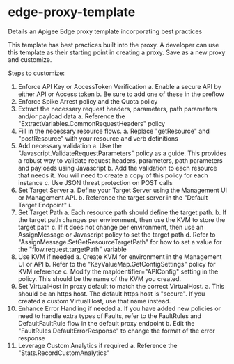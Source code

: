 # edge-proxy-template
Details an Apigee Edge proxy template incorporating best practices

This template has best practices built into the proxy.  A developer can use this template as their starting point in creating a proxy.  Save as a new proxy and customize.

Steps to customize:

1. Enforce API Key or AccessToken Verification
  a. Enable a secure API by either API or Access token
  b. Be sure to add one of these in the preflow
2. Enforce Spike Arrest policy and the Quota policy
3. Extract the necessary request headers, parameters, path parameters and/or payload data
  a. Reference the "ExtractVariables.CommonRequestHeaders" policy
4. Fill in the necessary resource flows.
  a. Replace "getResource" and "postResource" with your resource and verb definitions
5. Add necessary validation
  a. Use the "Javascript.ValidateRequestParameters" policy as a guide.  This provides a robust way to validate request headers, parameters, path parameters and payloads using Javascript
  b. Add the validation to each resource that needs it.  You will need to create a copy of this policy for each instance
  c. Use JSON threat protection on POST calls
6. Set Target Server
  a. Define your Target Server using the Management UI or Management API.
  b. Reference the target server in the "Default Target Endpoint"
    i. <Server name="TargetServerName"/>
7. Set Target Path
  a. Each resource path should define the target path.
  b. If the target path changes per environment, then use the KVM to store the target path
  c. If it does not change per environment, then use an AssignMessage or Javascript policy to set the target path
  d. Refer to "AssignMessage.SetGetResourceTargetPath" for how to set a value for the "flow.request.targetPath" variable
8. Use KVM if needed
  a. Create KVM for environment in the Management UI or API
  b. Refer to the "KeyValueMap.GetConfigSettings" policy for KVM reference
  c. Modify the mapIdentifier="APIConfig" setting in the policy.  This should be the name of the KVM you created.
9. Set VirtualHost in proxy default to match the correct VirtualHost.
  a. This should be an https host.  The default https host is "secure".  If you created a custom VirtualHost, use that name instead.  
10. Enhance Error Handling if needed
  a. If you have added new policies or need to handle extra types of Faults, refer to the FaultRules and DefaultFaultRule flow in the default proxy endpoint
  b. Edit the "FaultRules.DefaultErrorResponse" to change the format of the error response
11. Leverage Custom Analytics if required
  a. Reference the "Stats.RecordCustomAnalytics"



